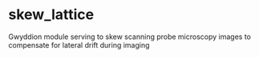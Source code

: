 # skew_lattice
Gwyddion module serving to skew scanning probe microscopy images to compensate for lateral drift during imaging
